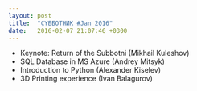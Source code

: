 ```yaml
---
layout: post
title:  "CYББОТНИК #Jan 2016"
date:   2016-02-07 21:07:46 +0300
---
```

* Keynote: Return of the Subbotni (Mikhail Kuleshov)
* SQL Database in MS Azure (Andrey Mitsyk)
* Introduction to Python (Alexander Kiselev)
* 3D Printing experience (Ivan Balagurov)